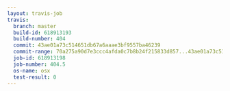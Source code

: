 ```yaml
---
layout: travis-job
travis:
  branch: master
  build-id: 618913193
  build-number: 404
  commit: 43ae01a73c514651db67a6aaae3bf9557ba46239
  commit-range: 70a275a90d7e3ccc4afda0c7b8b24f215833d857...43ae01a73c514651db67a6aaae3bf9557ba46239
  job-id: 618913198
  job-number: 404.5
  os-name: osx
  test-result: 0
---
```

